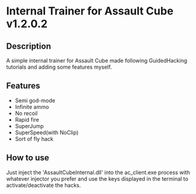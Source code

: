 # Internal Trainer for Assault Cube v1.2.0.2

## Description

A simple internal trainer for Assault Cube made following GuidedHacking tutorials and adding some features myself.

## Features

- Semi god-mode
- Infinite ammo
- No recoil
- Rapid fire
- SuperJump
- SuperSpeed(with NoClip)
- Sort of fly hack

## How to use

Just inject the 'AssaultCubeInternal.dll' into the ac_client.exe process with whatever injector you prefer and use the keys displayed in the terminal to activate/deactivate the hacks.
